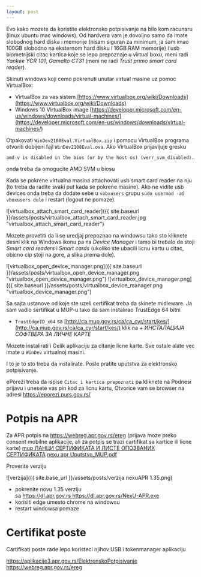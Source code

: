 ```yaml
---
layout: post
---
```


Evo kako mozete da koristite elektronsko potpisivanje na bilo kom racunaru
(linux ubuntu mac windows). Od hardvera vam je dovoljno samo da imate slobodnog
hard diska i memorije (nisam siguran za minimum, ja sam imao 100GB slobodno na
eksternom hard disku i 16GB RAM memorije) i usb biometrijski citac kartica koje
se lepo prepoznaje u virtual boxu, meni radi *Yankee YCR 101*, *Gamalto CT31*
(meni ne radi *Trust primo smart card reader*).

Skinuti windows koji cemo pokrenuti unutar virtual masine uz pomoc
VirtualBox:

* VirtualBox za vas sistem
[https://www.virtualbox.org/wiki/Downloads](https://www.virtualbox.org/wiki/Downloads)
* Windows 10 VirtualBox image
  [https://developer.microsoft.com/en-us/windows/downloads/virtual-machines/](https://developer.microsoft.com/en-us/windows/downloads/virtual-machines/)


Otpakovati `WinDev2108Eval.VirtualBox.zip` i pomocu VirtualBox programa otvoriti
dobijeni fajl `WinDev2108Eval.ova`. Ako VirtualBox prijavljuje gresku
```
amd-v is disabled in the bios (or by the host os) (verr_svm_disabled).
```
onda treba da omogucite AMD SVM u biosu

Kada se pokrene virtualna masina attachovati usb smart card reader na nju (to
treba da radite svaki put kada se pokrene masine). Ako ne vidite usb devices
onda treba da dodate sebe u `vobxusers` grupu `sudo usermod -aG vboxusers dule`
i restart (logout ne pomaze).

![virtualbox_attach_smart_card_reader]({{ site.baseurl }}/assets/posts/virtualbox_attach_smart_card_reader.jpg "virtualbox_attach_smart_card_reader")

Mozete provetiti da li se uredjaj prepoznao na windowsu tako sto kliknete desni
klik na Windows ikonu pa na *Device Manager* i tamo bi trebalo da stoji *Smart
card readers* i *Smart cards* (ukoliko ste ubacili licnu kartu u citac, obicno
cip stoji na gore, a slika prema dole).

![virtualbox_open_device_manager.png]({{ site.baseurl }}/assets/posts/virtualbox_open_device_manager.png "virtualbox_open_device_manager.png")
![virtualbox_device_manager.png]({{ site.baseurl }}/assets/posts/virtualbox_device_manager.png "virtualbox_device_manager.png")


Sa sajta ustanove od koje ste uzeli certifikat treba da skinete midleware. Ja
sam vadio sertifikat u MUP-u tako da sam instalirao TrustEdge 64 bitni

* `TrustEdgeID_x64` sa [http://ca.mup.gov.rs/ca/ca_cyr/start/kes/](http://ca.mup.gov.rs/ca/ca_cyr/start/kes/)
klik na *+ ИНСТАЛАЦИЈА СОФТВЕРА ЗА ЛИЧНЕ КАРТЕ*

Mozete instalirati i Celik aplikaciju za citanje licne karte. Sve ostale alate
vec imate u `WinDev` virtualnoj masini.

I to je to sto treba da instalirate. Posle pratite uputstva za elektronsko
potpisivanje.


ePorezi treba da ispise `Citac i kartica prepoznati` pa kliknete na Podnesi
prijavu i unesete vas pin kod za licnu kartu, Otvorice vam se browser na adresi
https://eporezi.purs.gov.rs/ 

# Potpis na APR

Za APR potpis na https://webreg.apr.gov.rs/ereg  (prijava moze preko consent
mobilne aplikacije, ali za potpis se trazi cartifikat sa kartice ili licne
karte)
[mup ЛАНЦИ СЕРТИФИКАТА И ЛИСТЕ ОПОЗВАНИХ СЕРТИФИКАТА](http://ca.mup.gov.rs/ca/ca_cyr/start/ca_crl/)
[nexu apr Uputstvo_MUP.pdf](https://www.apr.gov.rs/upload/Portals/0/Service_desk/2023/Uputstvo_MUP.pdf)

Proverite verziju

![verzija]({{ site.base_url }}/assets/posts/verzija nexuAPR 1.35.png)

* pokrenite novu 1.35 verziju sa https://dl.apr.gov.rs https://dl.apr.gov.rs/NexU-APR.exe
* korisiti edge umesto chrome na windowsu
* restart windowsa pomaze

# Certifikat poste

Cartifikati poste rade lepo koristeci njihov USB i tokenmanager aplikaciju

https://aplikacije3.apr.gov.rs/ElektronskoPotpisivanje
https://webreg.apr.gov.rs/ereg
